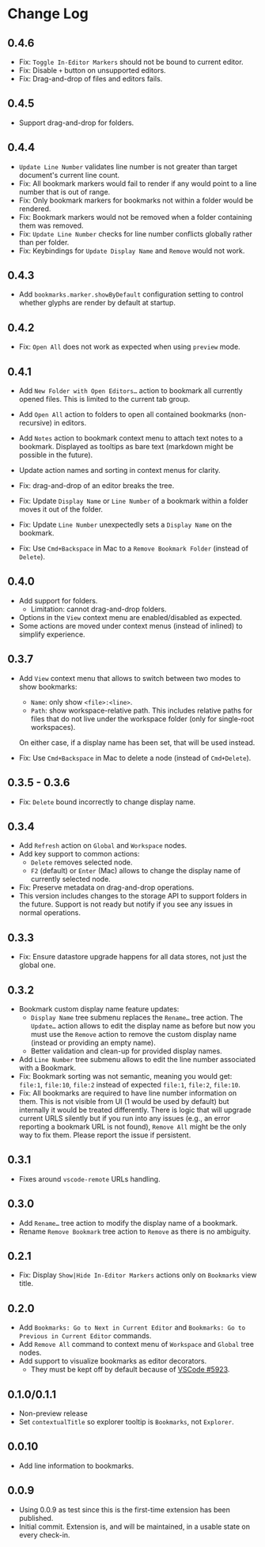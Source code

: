 # Change Log

## 0.4.6

- Fix: `Toggle In-Editor Markers` should not be bound to current editor.
- Fix: Disable `+` button on unsupported editors.
- Fix: Drag-and-drop of files and editors fails.

## 0.4.5

- Support drag-and-drop for folders.

## 0.4.4

- `Update Line Number` validates line number is not greater than target document's current line count.
- Fix: All bookmark markers would fail to render if any would point to a line number that is out of range.
- Fix: Only bookmark markers for bookmarks not within a folder would be rendered.
- Fix: Bookmark markers would not be removed when a folder containing them was removed.
- Fix: `Update Line Number` checks for line number conflicts globally rather than per folder.
- Fix: Keybindings for `Update Display Name` and `Remove` would not work.

## 0.4.3

- Add `bookmarks.marker.showByDefault` configuration setting to control whether glyphs are render by default at startup.

## 0.4.2

- Fix: `Open All` does not work as expected when using `preview` mode.

## 0.4.1

- Add `New Folder with Open Editors…` action to bookmark all currently opened files. This is limited to the current tab group.
- Add `Open All` action to folders to open all contained bookmarks (non-recursive) in editors.
- Add `Notes` action to bookmark context menu to attach text notes to a bookmark. Displayed as tooltips as bare text (markdown might be possible in the future).

- Update action names and sorting in context menus for clarity.
- Fix: drag-and-drop of an editor breaks the tree.
- Fix: Update `Display Name` or `Line Number` of a bookmark within a folder moves it out of the folder.
- Fix: Update `Line Number` unexpectedly sets a `Display Name` on the bookmark.
- Fix: Use `Cmd+Backspace` in Mac to a `Remove Bookmark Folder` (instead of `Delete`).

## 0.4.0

- Add support for folders.
  - Limitation: cannot drag-and-drop folders.
- Options in the `View` context menu are enabled/disabled as expected.
- Some actions are moved under context menus (instead of inlined) to simplify experience.

## 0.3.7

- Add `View` context menu that allows to switch between two modes to show bookmarks:

  - `Name`: only show `<file>:<line>`.
  - `Path`: show workspace-relative path. This includes relative paths for files that do not live under the workspace folder (only for single-root workspaces).

  On either case, if a display name has been set, that will be used instead.

- Fix: Use `Cmd+Backspace` in Mac to delete a node (instead of `Cmd+Delete`).

## 0.3.5 - 0.3.6

- Fix: `Delete` bound incorrectly to change display name.

## 0.3.4

- Add `Refresh` action on `Global` and `Workspace` nodes.
- Add key support to common actions:
  - `Delete` removes selected node.
  - `F2` (default) or `Enter` (Mac) allows to change the display name of currently selected node.
- Fix: Preserve metadata on drag-and-drop operations.
- This version includes changes to the storage API to support folders in the future. Support is not ready but notify if you see any issues in normal operations.

## 0.3.3

- Fix: Ensure datastore upgrade happens for all data stores, not just the global one.

## 0.3.2

- Bookmark custom display name feature updates:
  - `Display Name` tree submenu replaces the `Rename…` tree action. The `Update…` action allows to edit the display name as before but now you must use the `Remove` action to remove the custom display name (instead or providing an empty name).
  - Better validation and clean-up for provided display names.
- Add `Line Number` tree submenu allows to edit the line number associated with a Bookmark.
- Fix: Bookmark sorting was not semantic, meaning you would get: `file:1`, `file:10`, `file:2` instead of expected `file:1`, `file:2`, `file:10`.
- Fix: All bookmarks are required to have line number information on them. This is not visible from UI (1 would be used by default) but internally it would be treated differently. There is logic that will upgrade current URLS silently but if you run into any issues (e.g., an error reporting a bookmark URL is not found), `Remove All` might be the only way to fix them. Please report the issue if persistent.

## 0.3.1

- Fixes around `vscode-remote` URLs handling.

## 0.3.0

- Add `Rename…` tree action to modify the display name of a bookmark.
- Rename `Remove Bookmark` tree action to `Remove` as there is no ambiguity.

## 0.2.1

- Fix: Display `Show|Hide In-Editor Markers` actions only on `Bookmarks` view title.

## 0.2.0

- Add `Bookmarks: Go to Next in Current Editor` and `Bookmarks: Go to Previous in Current Editor` commands.
- Add `Remove All` command to context menu of `Workspace` and `Global` tree nodes.
- Add support to visualize bookmarks as editor decorators.
  - They must be kept off by default because of [VSCode #5923](https://github.com/Microsoft/vscode/issues/5923).

## 0.1.0/0.1.1

- Non-preview release
- Set `contextualTitle` so explorer tooltip is `Bookmarks`, not `Explorer`.

## 0.0.10

- Add line information to bookmarks.

## 0.0.9

- Using 0.0.9 as test since this is the first-time extension has been published.
- Initial commit. Extension is, and will be maintained, in a usable state on every check-in.
